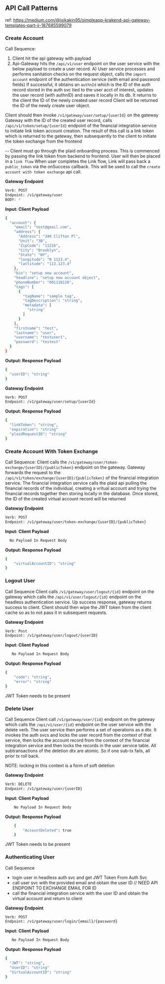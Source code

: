 ##  API Call Patterns

ref: https://medium.com/@isikakin95/simpleapp-krakend-api-gateway-templates-part-ii-187685599079
### Create Account
Call Sequence:
1) Client hit the api gateway with payload
2) Api-Gateway hits the `/api/v1/user` endpoint on the user service with the below payload to create a user record.
    A) User service processes and performs sanitation checks on the request object, calls the `import account` endpoint of the authentication service (with email and password fields)
       If successful, it obtains an `authnId` which is the ID of the auth record stored in the auth svc tied to the user acct of interest, updates the user record (with authnID) and saves it locally in its db. It returns to the client the ID of the newly created user record
Client will be returned the ID of the newly create user object. 


Client should then invoke `/v1/gateway/user/setup/{userId}` on the gateway
Gateway with the ID of the created user record, calls `/api/v1/token/setup/{userId}` endpoint of the financial integration service to initiate link token account creation. The result of this call is a link token which is returned to the gateway, then subsequently to the client to initiate the token exchange from the frontend

-- Client must go through the plaid onboarding process. This is commenced by passing the link token from backend to frontend. User will then be placed in a `link flow`
When user completes the Link flow, Link will pass back a `public_token` via the onSuccess callback. This will be used to call the `create account with token exchange` api call.

__Gateway Endpoint__
```bash
Verb: POST
Endpoint: /v1/gateway/user
BODY: *
```
__Input: Client Payload__
```bash
{
  "account": {
    "email": "test@gmail.com",
    "address": {
      "Address": "340 Clifton Pl",
      "Unit": "3B",
      "ZipCode": "11216",
      "City": "Brooklyn",
      "State": "NY",
      "longitude": "N 1123.4",
      "lattitude": "113.123.4"
    },
    "bio": "setup new account",
    "headline": "setup new account object",
    "phoneNumber": "001110110",
    "tags": [
      {
        "tagName": "sample tag",
        "tagDescription": "string",
        "metadata": [
          "string"
        ]
      }
    ],
    "firstname": "test",
    "lastname": "user",
    "username": "testuser1",
    "password": "testest"
  }
}
```

__Output: Response Payload__
```bash
{
  "userID": "string"
}
```

__Gateway Endpoint__
```bash
Verb: POST
Endpoint: /v1/gateway/user/setup/{userId}
```

__Output: Response Payload__
```bash
{
  "linkToken": "string",
  "expiration": "string"
  "plaidRequestID": "string"
}
```

### Create Account With Token Exchange
Call Sequence:
Client calls the `/v1/gateway/user/token-exchange/{userID}/{publicToken}` endpoint on the gateway. Gateway forwards the request to the `/api/v1/token/exchange/{userID}/{publicToken}` of the financial integration service. The financial integration service calls the plaid api pulling the financial records of the individual, creating a vritual account and trying the financial records together then storing locally in the database. Once stored, the ID of the created virtual account record will be returned

__Gateway Endpoint__
```bash
Verb: POST
Endpoint: /v1/gateway/user/token-exchange/{userID}/{publicToken}
```
__Input: Client Payload__
```bash
  No Payload In Request Body
```

__Output: Response Payload__
```bash
{
    "virtualAccountID": "string"
}
```

### Logout User
Call Sequence
Client calls `/v1/gateway/user/logout/{id}` endpoint on the gateway which calls the `/api/v1/user/logout/{id}` endpoint on the headless authentication service.
Up success response, gateway returns success to client. Client should then wipe the JWT token from the client cache so as to not pass it in subsequent requests.

__Gateway Endpoint__
```bash
Verb: Post
Endpoint: /v1/gateway/user/logout/{userID}
```

__Input: Client Payload__
```bash
   No Payload In Request Body
```

__Output: Response Payload__
```bash
{
    "code": "string",
    "error": "string"
}
```

JWT Token needs to be present

### Delete User
Call Sequence
Client call `/v1/gateway/user/{id}` endpoint on the gateway which calls the `/api/v1/user/{id}` endpoint on the user service with the delete verb. The user service then performs a set of operations as a dtx. It invokes the auth svcs and locks the user record from the context of that service, then locks the account record from the context of the financial integration service and then locks the records in the user service table. All subtransactions of the deletion dtx are atomic. So if one sub-tx fails, all prior tx roll back.

NOTE: locking in this context is a form of soft deletion

__Gateway Endpoint__
```bash
Verb: DELETE
Endpoint: /v1/gateway/user/{userID}
```

__Input: Client Payload__
```bash
    No Payload In Request Body
```

__Output: Response Payload__
```bash
    {
        "AccountDeleted": true
    }
```

JWT Token needs to be present

### Authenticating User
Call Sequence
- login user in headless auth svc and get JWT Token From Auth Svc
- call user svc with the provided email and obtain the user ID
    // NEED API ENDPOINT TO EXCHANGE EMAIL FOR ID
- call the financial integration service with the user ID and obtain the virtual account and return to client

__Gateway Endpoint__
```bash
Verb: POST
Endpoint: /v1/gateway/user/login/{email}/{password}
```
__Input: Client Payload__
```bash
   No Payload In Request Body
```

__Output: Response Payload__
```bash
{
  "JWT": "string",
  "UserID": "string"
  "VirtualAccountID": "string"
}

```